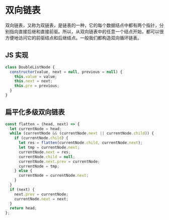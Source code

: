 # 双向链表

双向链表，又称为双链表，是链表的一种，它的每个数据结点中都有两个指针，分别指向直接后继和直接前驱。所以，从双向链表中的任意一个结点开始，都可以很方便地访问它的前驱结点和后继结点。一般我们都构造双向循环链表。

## JS 实现

```js
class DoubleListNode {
  constructor(value, next = null, previous = null) {
    this.value = value;
    this.next = next;
    this.pre = previous;
  }
}
```

## 扁平化多级双向链表

```js
const flatten = (head, next) => {
  let currentNode = head;
  while (currentNode && (currentNode.next || currentNode.child)) {
    if (currentNode.child) {
      let res = flatten(currentNode.child, currentNode.next);
      let tmp = currentNode.next;
      currentNode.next = res;
      currentNode.child = null;
      currentNode.next.prev = currentNode;
      currentNode = tmp;
    } else {
      currentNode = currentNode.next;
    }
  }
  if (next) {
    next.prev = currentNode;
    currentNode.next = next;
  }
  return head;
};
```
